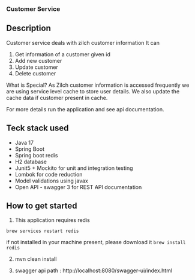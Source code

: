 ### Customer Service 

## Description

Customer service deals with zilch customer information
It can 
1. Get information of a customer given id 
2. Add new customer 
3. Update customer 
4. Delete customer 

What is Special? 
As Zilch customer information is accessed frequently we are using service level cache to store user details. 
We also update the cache data if customer present in cache. 

For more details run the application and see api documentation. 

## Teck stack used

* Java 17 
* Spring Boot 
* Spring boot redis
* H2 database 
* Junit5 + Mockito for unit and integration testing
* Lombok for code reduction
* Model validations using javax
* Open API - swagger 3 for REST API documentation
 


## How to get started

1. This application requires redis

``brew services restart redis ``

if not installed in your machine present, please download it 
``brew install redis``


2. mvn clean install 

3. swagger api path : http://localhost:8080/swagger-ui/index.html


